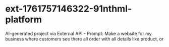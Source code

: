 # ext-1761757146322-91nthml-platform
AI-generated project via External API - Prompt: Make a website for my business where customers see there all order with all details like product, or
